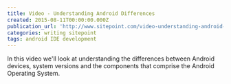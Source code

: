 ```yaml
---
title: Video - Understanding Android Differences
created: 2015-08-11T00:00:00.000Z
publication_url: 'http://www.sitepoint.com/video-understanding-android-differences/'
categories: writing sitepoint
tags: android IDE development
---
```


In this video we'll look at understanding the differences between Android devices, system versions and the components that comprise the Android Operating System.

